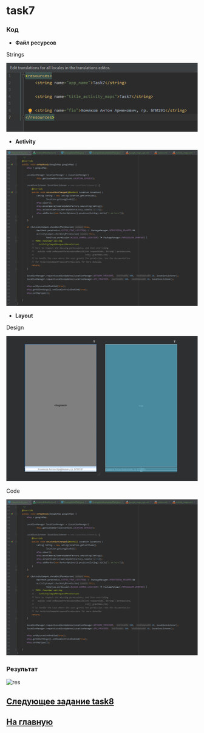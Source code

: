 # task7
### Код 

* **Файл ресурсов**

Strings

![str](https://github.com/antonkhmv/android_dz/blob/main/task7/img/str.png)


* **Activity**

![main](https://github.com/antonkhmv/android_dz/blob/main/task7/img/main.png)

* **Layout**

Design

![main_lay](https://github.com/antonkhmv/android_dz/blob/main/task7/img/main_lay.png)

Code

![lay_code](https://github.com/antonkhmv/android_dz/blob/main/task7/img/main.png)

### Результат

![res](https://github.com/antonkhmv/android_dz/blob/main/task7/img/res.gif)

## [Следующее задание task8](../task8)

## [На главную](/../../)
